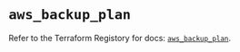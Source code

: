# `aws_backup_plan`

Refer to the Terraform Registory for docs: [`aws_backup_plan`](https://registry.terraform.io/providers/hashicorp/aws/5.29.0/docs/resources/backup_plan).

